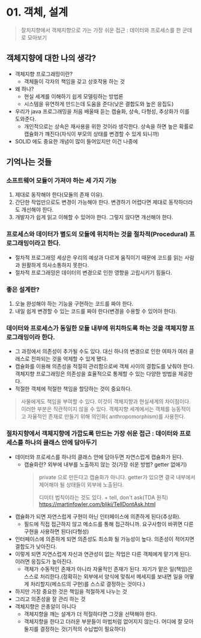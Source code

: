 # 01. 객체, 설계

> 잘치지향에서 객체지향으로 가는 가장 쉬운 접근 : 데이터와 프로세스를 한 군데로 모아보기

## 객체지향에 대한 나의 생각?

- 객체지향 프로그래밍이란?
    - 객체들이 각자의 책임을 갖고 상호작용 하는 것
- 왜 하나?
    - 현실 세계를 이해하기 쉽게 모델링하는 방법론
    - 시스템을 유연하게 만드는데 도움을 준다(낮은 결합도와 높은 응집도)
- 우리가 java 프로그래밍을 처음 배울때 듣는 캡슐화, 상속, 다형성, 추상화가 이를 도와준다.
    - 개인적으로는 상속은 재사용을 위한 것이라 생각한다. 상속을 하면 높은 확률로 캡슐화가 꺠진다(자식이 부모의 상태를 변경할 수 있게 되니까)
- SOLID 에도 중요한 개념이 많이 들어있지만 이건 나중에

## 기억나는 것들

### 소프트웨어 모듈이 가져야 하는 세 가지 기능

1. 제대로 동작해야 한다(모듈의 존재 이유).
2. 간단한 작업만으로도 변경이 가능해야 한다. 변경하기 어렵다면 제대로 동작하더라도 개선해야 한다.
3. 개발자가 쉽게 읽고 이해할 수 있어야 한다. 그렇지 않다면 개선해야 한다.

### 프로세스와 데이터가 별도의 모듈에 위치하는 것을 절차적(Procedural) 프로그래밍이라고 한다.

- 절차적 프로그래밍 세상은 우리의 예상과 다르게 움직이기 때문에 코드를 읽는 사람과 원활하게 의사소통하지 못한다.
- 절차적 프로그래밍은 데이터의 변경으로 인한 영향을 고립시키기 힘들다.

### 좋은 설계란?

1. 오늘 완성해야 하는 기능을 구현하는 코드를 짜야 한다.
2. 내일 쉽게 변경할 수 있는 코드를 짜야 한다(변경을 수용할 수 있어야 한다).

### 데이터와 프로세스가 동일한 모듈 내부에 위치하도록 하는 것을 객체지향 프로그래밍이라 한다.

- 그 과정에서 의존성이 추가될 수도 있다. 대신 하나의 변경으로 인한 여파가 여러 클래스로 전파되는 것을 억제할 수 있게 됐다.
- 캡슐화를 이용해 의존성을 적절히 관리함으로써 객체 사이의 결합도를 낮춰야 한다. 객체지향 프로그래밍은 의존성을 효율적으로 통제할 수 있는 다양한 방법을 제공한다.
- 적절한 객체에 적절한 책임을 할당하는 것이 중요하다.

> 사물에게도 책임을 부여할 수 있다. 이것이 객체지향과 현실세계의 차이점이다. 이러한 부분은 직관적이지 않을 수 있다. 객체지향 세계에서는 객체를 능동적이고 자율적인 존재로 만들기 위해 의인화(
> anthropomorphism)를 사용한다.

### 절차지향에서 객체지향에 가깝도록 만드는 가장 쉬운 접근 : 데이터와 프로세스를 하나의 클래스 안에 담아두기

- 데이터와 프로세스를 하나의 클래스 안에 담아두면 자연스럽게 캡슐화가 된다.
    - 캡슐화란? 외부에 내부를 노출하지 않는 것(가장 쉬운 방법? getter 없애기)
      > private 으로 만든다고 캡슐화가 아니다. getter가 있으면 결국 내부에서 제어해야 될 상태들이 외부에 노출된다.
      >
      > 디미터 법칙이라는 것도 있다. + tell, don't ask(TDA 원칙) https://martinfowler.com/bliki/TellDontAsk.html
- 캡슐화가 되면 자연스럽게 구현이 아닌 인터페이스에 의존하게 된다(추상화).
    - 필드에 직접 접근하지 않고 메소드를 통해 접근하니까. 요구사항이 바뀌면 다른 구현을 사용하면 된다(다형성)
- 인터페이스에 의존하게 되면 의존성도 최소화 될 가능성이 높다. 의존성이 적어지면 결합도가 낮아진다.
- 이렇게 되면 자연스럽게 자신과 연관성이 없는 작업은 다른 객체에게 맡기게 된다. 이러면 응집도가 높아진다.
    - 객체가 수동적인 존재가 아니라 자율적인 존재가 된다. 자기가 맡은 일(책임)은 스스로 처리한다.(정확히는 외부에서 양식에 맞춰서 메세지를 보내면 일을 어떻게 처리할지(메소드의 구현)를 스스로 결정하는
      것이다.)
- 하지만 가장 중요한 것은 책임을 적절하게 나누는 것
- 그리고 의존성을 잘 관리 하는 것
- 객체지향은 은총알이 아니다
    - 객체지향을 깨는 설계가 더 적절하다면 그것을 선택해야 한다.
    - 객체지향을 한다고 더러운 부분들이 마법처럼 없어지지 않는다. 어디에 잘 모아둘지를 결정하는 것(기적의 수납법이 필요하다)
